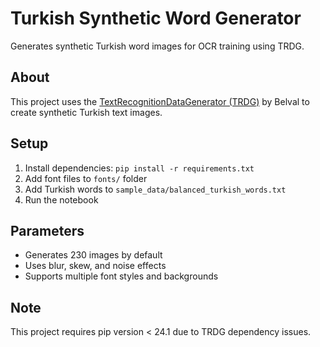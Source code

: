 # Turkish Synthetic Word Generator

Generates synthetic Turkish word images for OCR training using TRDG.

## About
This project uses the [TextRecognitionDataGenerator (TRDG)](https://github.com/Belval/TextRecognitionDataGenerator) by Belval to create synthetic Turkish text images.

## Setup
1. Install dependencies: `pip install -r requirements.txt`
2. Add font files to `fonts/` folder
3. Add Turkish words to `sample_data/balanced_turkish_words.txt`
4. Run the notebook

## Parameters
- Generates 230 images by default
- Uses blur, skew, and noise effects
- Supports multiple font styles and backgrounds
## Note
This project requires pip version < 24.1 due to TRDG dependency issues.
